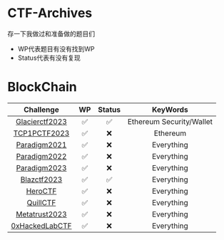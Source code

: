 # CTF-Archives
存一下我做过和准备做的题目们
- WP代表题目有没有找到WP
- Status代表有没有复现
# BlockChain
|                            Challenge                             |  WP   | Status |         KeyWords         |
| :--------------------------------------------------------------: | :---: | :----: | :----------------------: |
| [Glacierctf2023](https://github.com/LosFuzzys/GlacierCTF2023_writeups)|   ✅   | ✅ | Ethereum Security/Wallet |
| [TCP1PCTF2023](https://github.com/TCP1P/TCP1P-CTF-2023-Challenges)  |   ✅   |   ❌    |         Ethereum         |
| [Paradigm2021](https://github.com/paradigmxyz/paradigm-ctf-2021) |   ✅   |   ❌    |        Everything        |
| [Paradigm2022](https://github.com/paradigmxyz/paradigm-ctf-2022) |   ✅   |   ❌    |        Everything        |
| [Paradigm2023](https://github.com/paradigmxyz/paradigm-ctf-2023) |   ✅   |   ❌    |        Everything        |
| [Blazctf2023](https://github.com/fuzzland/blazctf-2023)          |   ✅   |   ✅    |        Everything        |
| [HeroCTF](https://github.com/HeroCTF)          |   ✅   |   ❌    |        Everything        |
| [QuillCTF](https://github.com/Quillhash/Quill-CTFs)          |   ✅   |   ❌    |        Everything        |
| [Metatrust2023](https://github.com/MetaTrustLabs)          |   ✅   |   ❌    |        Everything        |
| [0xHackedLabCTF](https://github.com/0xHackedLabs)          |   ✅   |   ❌    |        Everything        |